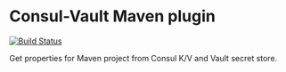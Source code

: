 # Consul-Vault Maven plugin

[![Build Status](https://travis-ci.org/fedyafed/consul-vault-maven-plugin.svg?branch=master)](https://travis-ci.org/fedyafed/consul-vault-maven-plugin)

Get properties for Maven project from Consul K/V and Vault secret store.
